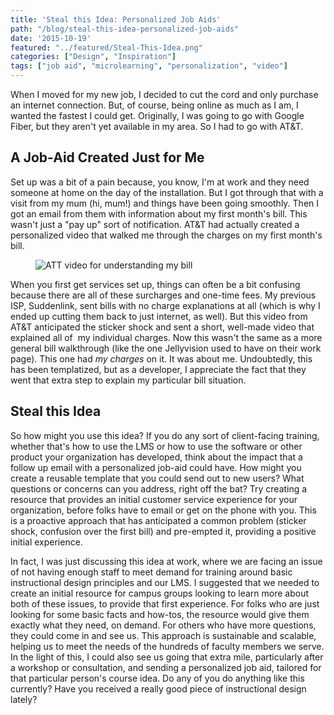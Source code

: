 ```yaml
---
title: 'Steal this Idea: Personalized Job Aids'
path: "/blog/steal-this-idea-personalized-job-aids"
date: '2015-10-19'
featured: "../featured/Steal-This-Idea.png"
categories: ["Design", "Inspiration"]
tags: ["job aid", "microlearning", "personalization", "video"]
---
```


When I moved for my new job, I decided to cut the cord and only purchase an internet connection. But, of course, being online as much as I am, I wanted the fastest I could get. Originally, I was going to go with Google Fiber, but they aren't yet available in my area. So I had to go with AT&T.

## A Job-Aid Created Just for Me

Set up was a bit of a pain because, you know, I'm at work and they need someone at home on the day of the installation. But I got through that with a visit from my mum (hi, mum!) and things have been going smoothly. Then I got an email from them with information about my first month's bill. This wasn't just a "pay up" sort of notification. AT&T had actually created a personalized video that walked me through the charges on my first month's bill.

<figure>
  <img
    sizes="(max-width: 810px) 100vw, 810px"
    srcset="http://res.cloudinary.com/dhdaswa6t/image/upload/f_auto,q_60,w_203/v1530396697/blog/Screen-Shot-2015-10-15-at-9.15.20-PM.png 203w,
            http://res.cloudinary.com/dhdaswa6t/image/upload/f_auto,q_60,w_405/v1530396697/blog/Screen-Shot-2015-10-15-at-9.15.20-PM.png 405w,
            http://res.cloudinary.com/dhdaswa6t/image/upload/f_auto,q_60,w_810/v1530396697/blog/Screen-Shot-2015-10-15-at-9.15.20-PM.png 810w,
            http://res.cloudinary.com/dhdaswa6t/image/upload/f_auto,q_60,w_1215/v1530396697/blog/Screen-Shot-2015-10-15-at-9.15.20-PM.png 1215w"
    src="http://res.cloudinary.com/dhdaswa6t/image/upload/f_auto,q_60,w_810/v1530396697/blog/Screen-Shot-2015-10-15-at-9.15.20-PM.png"
    alt="ATT video for understanding my bill" />
</figure>

When you first get services set up, things can often be a bit confusing because there are all of these surcharges and one-time fees. My previous ISP, Suddenlink, sent bills with no charge explanations at all (which is why I ended up cutting them back to just internet, as well). But this video from AT&T anticipated the sticker shock and sent a short, well-made video that explained all of  my individual charges. Now this wasn't the same as a more general bill walkthrough (like the one Jellyvision used to have on their work page). This one had _my charges_ on it. It was about me. Undoubtedly, this has been templatized, but as a developer, I appreciate the fact that they went that extra step to explain my particular bill situation.

## Steal this Idea

So how might you use this idea? If you do any sort of client-facing training, whether that's how to use the LMS or how to use the software or other product your organization has developed, think about the impact that a follow up email with a personalized job-aid could have. How might you create a reusable template that you could send out to new users? What questions or concerns can you address, right off the bat? Try creating a resource that provides an initial customer service experience for your organization, before folks have to email or get on the phone with you. This is a proactive approach that has anticipated a common problem (sticker shock, confusion over the first bill) and pre-empted it, providing a positive initial experience.

In fact, I was just discussing this idea at work, where we are facing an issue of not having enough staff to meet demand for training around basic instructional design principles and our LMS. I suggested that we needed to create an initial resource for campus groups looking to learn more about both of these issues, to provide that first experience. For folks who are just looking for some basic facts and how-tos, the resource would give them exactly what they need, on demand. For others who have more questions, they could come in and see us. This approach is sustainable and scalable, helping us to meet the needs of the hundreds of faculty members we serve. In the light of this, I could also see us going that extra mile, particularly after a workshop or consultation, and sending a personalized job aid, tailored for that particular person's course idea. Do any of you do anything like this currently? Have you received a really good piece of instructional design lately?
